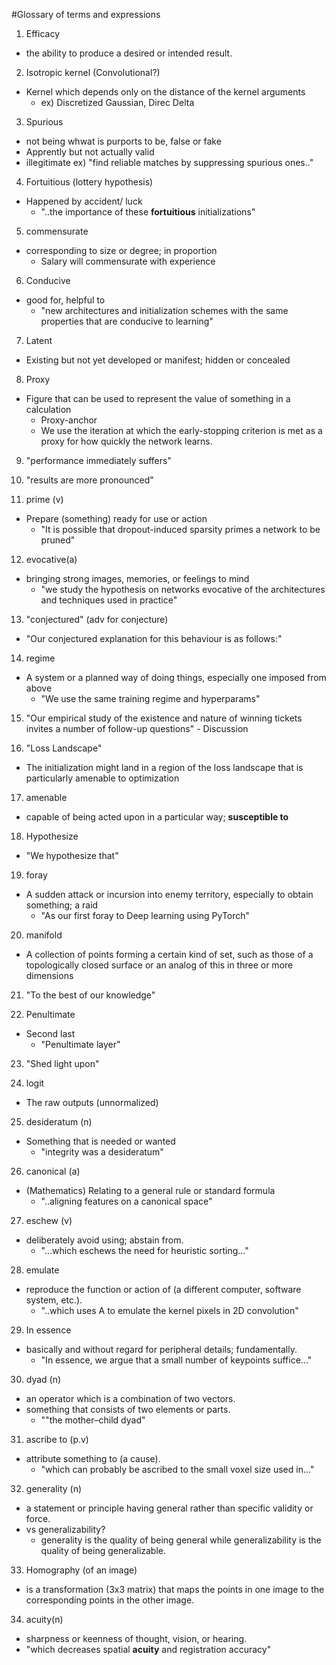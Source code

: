 #Glossary of terms and expressions

1. Efficacy
* the ability to produce a desired or intended result.

2. Isotropic kernel (Convolutional?)
* Kernel which depends only on the distance of the kernel arguments
  * ex) Discretized Gaussian, Direc Delta

3. Spurious
* not being whwat is purports to be, false or fake
* Apprently but not actually valid
* illegitimate
  ex) "find reliable matches by suppressing spurious ones.."
  
4. Fortuitious (lottery hypothesis)
* Happened by accident/ luck
  * "..the importance of these **fortuitious** initializations"

5. commensurate
* corresponding to size or degree; in proportion
  * Salary will commensurate with experience
  
6. Conducive
* good for, helpful to
  * "new architectures and initialization schemes with the same properties that are conducive to learning"

7. Latent
* Existing but not yet developed or manifest; hidden or concealed

8. Proxy
* Figure that can be used to represent the value of something in a calculation
  * Proxy-anchor
  * We use the iteration at which the early-stopping criterion is met as a proxy for how quickly the network learns.
  
9. "performance immediately suffers"

10. "results are more pronounced"

11. prime (v)
* Prepare (something) ready for use or action
  * "It is possible that dropout-induced sparsity primes a network to be pruned"

12. evocative(a)
* bringing strong images, memories, or feelings to mind
  * "we study the hypothesis on networks evocative of the architectures and techniques used in practice"

13. "conjectured" (adv for conjecture)
* "Our conjectured explanation for this behaviour is as follows:"

14. regime
* A system or a planned way of doing things, especially one imposed from above
  * "We use the same training regime and hyperparams"

15. "Our empirical study of the existence and nature of winning tickets invites a number of follow-up questions" - Discussion

16. "Loss Landscape"
* The initialization might land in a region of the loss landscape that is particularly amenable to optimization

17. amenable
* capable of being acted upon in a particular way; **susceptible to**

18. Hypothesize
* "We hypothesize that"

19. foray
* A sudden attack or incursion into enemy territory, especially to obtain something; a raid
  * "As our first foray to Deep learning using PyTorch"

20. manifold
* A collection of points forming a certain kind of set, such as those of a topologically closed surface or an analog of this in three or more dimensions

21. "To the best of our knowledge"

22. Penultimate
* Second last
  * "Penultimate layer"

23. "Shed light upon"

24. logit
* The raw outputs (unnormalized)

25. desideratum (n)
* Something that is needed or wanted
  * "integrity was a desideratum"
  
26. canonical (a)
* (Mathematics) Relating to a general rule or standard formula
   * "..aligning features on a canonical space"

27. eschew (v)
* deliberately avoid using; abstain from.
  * "...which eschews the need for heuristic sorting..."

28. emulate
* reproduce the function or action of (a different computer, software system, etc.).
  * "..which uses A to emulate the kernel pixels in 2D convolution"

29. In essence
* basically and without regard for peripheral details; fundamentally.
  * "In essence, we argue that a small number of keypoints suffice..."

30. dyad (n)
* an operator which is a combination of two vectors.
* something that consists of two elements or parts.
  * ""the mother–child dyad"

31. ascribe to (p.v)
* attribute something to (a cause).
  * "which can probably be ascribed to the small voxel size used in..."

32. generality (n)
* a statement or principle having general rather than specific validity or force.
* vs generalizability?
  * generality is the quality of being general while generalizability is the quality of being generalizable.
  
33. Homography (of an image)
* is a transformation (3x3 matrix) that maps the points in one image to the corresponding points in the other image.

34. acuity(n)
* sharpness or keenness of thought, vision, or hearing.
* "which decreases spatial **acuity** and registration accuracy"
